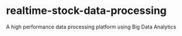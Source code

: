 # realtime-stock-data-processing
A high performance data processing platform using Big Data Analytics
